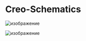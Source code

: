 # Creo-Schematics

![изображение](https://user-images.githubusercontent.com/60608141/152676821-c417c7c1-7345-49c2-89f7-073891c74e11.png)

![изображение](https://user-images.githubusercontent.com/60608141/152677600-e0792a73-dd5e-4626-99b6-3e33638240b3.png)
